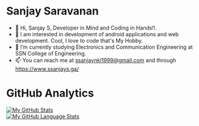 # Sanjay Saravanan

- 👋 Hi, Sanjay S, Developer in Mind and Coding in Hands!!.
- 👀 I am interested in development of android applications and web development. Cool, I love to code that's My Hobby.
- 🌱 I’m currently studying Electronics and Communication Engineering at SSN College of Engineering.
- 📫 You can reach me at ssanjaynkl1999@gmail.com and through https://www.ssanjays.ga/     



# GitHub Analytics
[![My GitHub Stats](https://github-readme-stats-eight-theta.vercel.app/api/?username=Sanjay3008&count_private=true&theme=tokyonight&showicons=true&include_all_commits=true&count_private=true)]()
<br>
[![My GitHub Language Stats](https://github-readme-stats-eight-theta.vercel.app/api/top-langs/?username=Sanjay3008&langs_count=8&theme=algolia&hide=python)]() 




